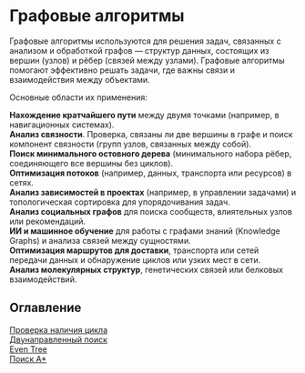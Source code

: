 # Графовые алгоритмы

Графовые алгоритмы используются для решения задач, связанных с анализом и обработкой графов — структур данных, состоящих из вершин (узлов) и рёбер (связей между узлами). Графовые алгоритмы помогают эффективно решать задачи, где важны связи и взаимодействия между объектами.

Основные области их применения:

__Нахождение кратчайшего пути__ между двумя точками (например, в навигационных системах).  
__Анализ связности__. Проверка, связаны ли две вершины в графе и поиск компонент связности (групп узлов, связанных между собой).  
__Поиск минимального остовного дерева__ (минимального набора рёбер, соединяющего все вершины без циклов).  
__Оптимизация потоков__ (например, данных, транспорта или ресурсов) в сетях.  
__Анализ зависимостей в проектах__ (например, в управлении задачами) и топологическая сортировка для упорядочивания задач.  
__Анализ социальных графов__ для поиска сообществ, влиятельных узлов или рекомендаций.  
__ИИ и машинное обучение__ для работы с графами знаний (Knowledge Graphs) и анализа связей между сущностями.  
__Оптимизация маршрутов для доставки__, транспорта или сетей передачи данных и обнаружение циклов или узких мест в сети.  
__Анализ молекулярных структур__, генетических связей или белковых взаимодействий.

## Оглавление
  
[Проверка наличия цикла](check_cycle.md)    
[Двунаправленный поиск](bidirectional_a_star.md)  
[Even Tree](even_tree.md)  
[Поиск A*](../machine_learning/astar.md)